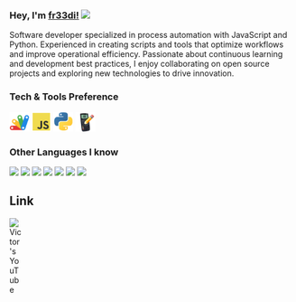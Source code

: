 ### Hey, I'm [fr33di!](https://github.com/fr33cod) <img src="https://github.com/TheDudeThatCode/TheDudeThatCode/blob/master/Assets/Earth.gif" width="12px">
Software developer specialized in process automation with JavaScript and Python. Experienced in creating scripts and tools that optimize workflows and improve operational efficiency. Passionate about continuous learning and development best practices, I enjoy collaborating on open source projects and exploring new technologies to drive innovation.




### Tech & Tools Preference
<img src="https://github.com/fr33cd/fr33cd/blob/main/src/gs.png" height="35">  <img src="https://github.com/fr33cd/fr33cd/blob/main/src/js.png" height="35">     <img src="https://github.com/fr33cd/fr33cd/blob/main/src/py.png" height="35">  <img src="https://github.com/fr33cd/fr33cd/blob/main/src/UserRPL.png" height="35"> 


### Other Languages I know
<img src = "https://img.shields.io/badge/-HTML5-000000?style=flat&logo=html5&logoColor=white"> <img src = "https://img.shields.io/badge/-CSS3-1572B6?style=flat&logo=css3&logoColor=white"> <img src="http://img.shields.io/badge/-Git-F1502F?style=flat&logo=git&logoColor=FFFFFF"> <img src="http://img.shields.io/badge/-Github-000000?style=flat&logo=github&logoColor=FFFFFF">  <img src="http://img.shields.io/badge/-Json-1572B6?style=flat&logo=json&logoColor=white"> <img src="http://img.shields.io/badge/-LaTex-F1502F?style=flat&logo=latex&logoColor=white"> <img src="http://img.shields.io/badge/-Termux-000000?style=flat&logo=termux&logoColor=white">


## Link
<a href="https://www.youtube.com/@fr33cod">
  <img align="left" alt="Victor's YouTube" width="22px" src="https://cdn.jsdelivr.net/npm/simple-icons@v3/icons/youtube.svg" />
</a>






